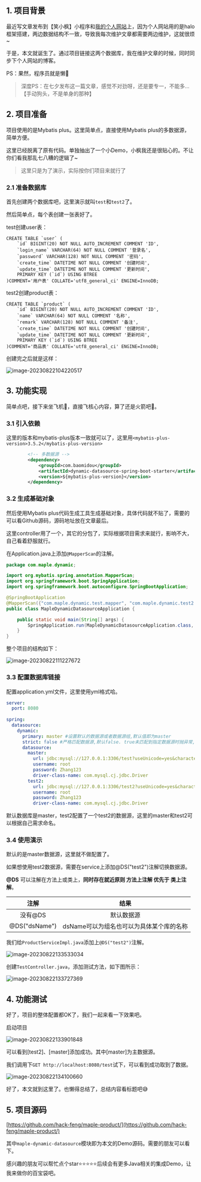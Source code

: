 ## 1. 项目背景

最近写文章发布到【笑小枫】小程序和[我的个人网站](https://www.xiaoxiaofeng.com/)上，因为个人网站用的是halo框架搭建，两边数据结构不一致，导致我每次维护文章都需要两边维护，这就很烦~

于是，本文就诞生了。通过项目链接这两个数据库，我在维护文章的时候，同时同步下个人网站的博客。

PS：果然，程序员就是懒🤪

> 深度PS：在七夕发布这一篇文章，感觉不对劲呀，还是要专一，不能多...【手动狗头，不是单身的那种】

## 2. 项目准备

项目使用的是Mybatis plus。这里简单点，直接使用Mybatis plus的多数据源，简单方便。

这里已经脱离了原有代码。单独抽出了一个小Demo，小枫我还是很贴心的。不让你们看我那乱七八糟的逻辑了~

>  这里只是为了演示，实际按你们项目来就行了

### 2.1 准备数据库

首先创建两个数据库吧，这里演示就叫`test`和`test2`了。

然后简单点，每个表创建一张表好了。

test创建user表：

~~~mysql
CREATE TABLE `user` (
	`id` BIGINT(20) NOT NULL AUTO_INCREMENT COMMENT 'ID',
	`login_name` VARCHAR(64) NOT NULL COMMENT '登录名',
	`password` VARCHAR(128) NOT NULL COMMENT '密码',
	`create_time` DATETIME NOT NULL COMMENT '创建时间',
	`update_time` DATETIME NOT NULL COMMENT '更新时间',
	PRIMARY KEY (`id`) USING BTREE
)COMMENT='用户表' COLLATE='utf8_general_ci' ENGINE=InnoDB;
~~~

test2创建product表：

~~~mysql
CREATE TABLE `product` (
	`id` BIGINT(20) NOT NULL AUTO_INCREMENT COMMENT 'ID',
	`name` VARCHAR(64) NOT NULL COMMENT '名称',
	`remark` VARCHAR(128) NOT NULL COMMENT '备注',
	`create_time` DATETIME NOT NULL COMMENT '创建时间',
	`update_time` DATETIME NOT NULL COMMENT '更新时间',
	PRIMARY KEY (`id`) USING BTREE
)COMMENT='商品表' COLLATE='utf8_general_ci' ENGINE=InnoDB;
~~~

创建完之后就是这样：

![image-20230822104220517](https://image.xiaoxiaofeng.site/blog/2023/08/22/xxf-20230822104220.png?xxfjava)

## 3. 功能实现

简单点吧，接下来坐飞机🛫，直接飞核心内容，算了还是火箭吧🚀。

### 3.1 引入依赖

这里的版本和mybatis-plus版本一致就可以了，这里用`<mybatis-plus-version>3.5.2</mybatis-plus-version>`

~~~xml
        <!-- 多数据源 -->
        <dependency>
            <groupId>com.baomidou</groupId>
            <artifactId>dynamic-datasource-spring-boot-starter</artifactId>
            <version>${mybatis-plus-version}</version>
        </dependency>
~~~

### 3.2 生成基础对象

然后使用Mybatis plus代码生成工具生成基础对象，具体代码就不贴了，需要的可以看Github源码，源码地址放在文章最后。

这里controller用了一个，其它的分包了，实际根据项目需求来就行，影响不大，自己看着舒服就行。

在Application.java上添加`@MapperScan`的注解。

~~~java
package com.maple.dynamic;

import org.mybatis.spring.annotation.MapperScan;
import org.springframework.boot.SpringApplication;
import org.springframework.boot.autoconfigure.SpringBootApplication;

@SpringBootApplication
@MapperScan({"com.maple.dynamic.test.mapper", "com.maple.dynamic.test2.mapper"})
public class MapleDynamicDatasourceApplication {

    public static void main(String[] args) {
        SpringApplication.run(MapleDynamicDatasourceApplication.class, args);
    }
}
~~~

整个项目的结构如下：

![image-20230822111227672](https://image.xiaoxiaofeng.site/blog/2023/08/22/xxf-20230822111227.png?xxfjava)

### 3.3 配置数据库链接

配置application.yml文件，这里使用yml格式哈。

~~~yml
server:
  port: 8080
  
spring:
  datasource:
    dynamic:
      primary: master #设置默认的数据源或者数据源组,默认值即为master
      strict: false #严格匹配数据源,默认false. true未匹配到指定数据源时抛异常,false使用默认数据源
      datasource:
        master:
          url: jdbc:mysql://127.0.0.1:3306/test?useUnicode=yes&characterEncoding=UTF-8&useSSL=false&serverTimezone=GMT%2B8
          username: root
          password: Zhang123
          driver-class-name: com.mysql.cj.jdbc.Driver
        test2:
          url: jdbc:mysql://127.0.0.1:3306/test2?useUnicode=yes&characterEncoding=UTF-8&useSSL=false&serverTimezone=GMT%2B8
          username: root
          password: Zhang123
          driver-class-name: com.mysql.cj.jdbc.Driver
~~~

默认数据库是master，test2配置了一个test2的数据源，这里的master和test2可以根据自己需求命名。

### 3.4 使用演示

默认的是master数据源，这里就不做配置了。

如果想使用test2数据源，需要在service上添加@DS("test2")注解切换数据源。

**@DS** 可以注解在方法上或类上，**同时存在就近原则 方法上注解 优先于 类上注解**。

|     注解      |                   结果                   |
| :-----------: | :--------------------------------------: |
|    没有@DS    |                默认数据源                |
| @DS("dsName") | dsName可以为组名也可以为具体某个库的名称 |

我们给`ProductServiceImpl.java`添加上`@DS("test2")`注解。

![image-20230822133533034](https://image.xiaoxiaofeng.site/blog/2023/08/22/xxf-20230822133533.png?xxfjava)

创建`TestController.java`，添加测试方法，如下图所示：

![image-20230822133727369](https://image.xiaoxiaofeng.site/blog/2023/08/22/xxf-20230822133727.png?xxfjava)

## 4. 功能测试

好了，项目的整体配置都OK了，我们一起来看一下效果吧。

启动项目

![image-20230822133901848](https://image.xiaoxiaofeng.site/blog/2023/08/22/xxf-20230822133901.png?xxfjava)

可以看到[test2]、[master]添加成功。其中[master]为主数据源。

我们调用下`GET http://localhost:8080/test`试下，可以看到成功取到了数据。

![image-20230822134100660](https://image.xiaoxiaofeng.site/blog/2023/08/22/xxf-20230822134100.png?xxfjava)

好了，本文就到这里了。也懒得总结了，总结内容看标题吧😅

## 5. 项目源码

[https://github.com/hack-feng/maple-product/](https://github.com/hack-feng/maple-product/)

其中`maple-dynamic-datasource`模块即为本文的Demo源码。需要的朋友可以看下。

感兴趣的朋友可以帮忙点个star⭐⭐⭐⭐⭐后续会有更多Java相关的集成Demo，让我来做你的百宝袋吧。



